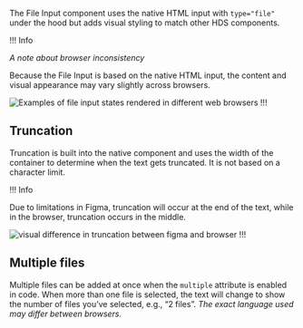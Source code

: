 The File Input component uses the native HTML input with `type="file"` under the hood but adds visual styling to match other HDS components.

!!! Info

*A note about browser inconsistency*

Because the File Input is based on the native HTML input, the content and visual appearance may vary slightly across browsers.

![Examples of file input states rendered in different web browsers](/assets/components/form/file-input/file-input-browsers.png)
!!!

## Truncation

Truncation is built into the native component and uses the width of the container to determine when the text gets truncated. It is not based on a character limit. 

!!! Info

Due to limitations in Figma, truncation will occur at the end of the text, while in the browser, truncation occurs in the middle. 

![visual difference in truncation between figma and browser](/assets/components/form/file-input/file-input-truncation.png)
!!!

## Multiple files

Multiple files can be added at once when the `multiple` attribute is enabled in code. When more than one file is selected, the text will change to show the number of files you’ve selected, e.g., “2 files”. *The exact language used may differ between browsers.*
